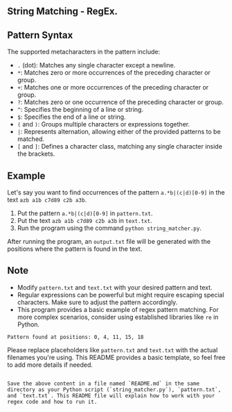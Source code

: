 ## String Matching - RegEx.

## Pattern Syntax

The supported metacharacters in the pattern include:

- `.` (dot): Matches any single character except a newline.
- `*`: Matches zero or more occurrences of the preceding character or group.
- `+`: Matches one or more occurrences of the preceding character or group.
- `?`: Matches zero or one occurrence of the preceding character or group.
- `^`: Specifies the beginning of a line or string.
- `$`: Specifies the end of a line or string.
- `(` and `)`: Groups multiple characters or expressions together.
- `|`: Represents alternation, allowing either of the provided patterns to be matched.
- `[` and `]`: Defines a character class, matching any single character inside the brackets.

## Example

Let's say you want to find occurrences of the pattern `a.*b|(c|d)[0-9]` in the text `azb a1b c7d89 c2b a3b`.

1. Put the pattern `a.*b|(c|d)[0-9]` in `pattern.txt`.
2. Put the text `azb a1b c7d89 c2b a3b` in `text.txt`.
3. Run the program using the command `python string_matcher.py`.

After running the program, an `output.txt` file will be generated with the positions where the pattern is found in the text.

## Note

- Modify `pattern.txt` and `text.txt` with your desired pattern and text.
- Regular expressions can be powerful but might require escaping special characters. Make sure to adjust the pattern accordingly.
- This program provides a basic example of regex pattern matching. For more complex scenarios, consider using established libraries like `re` in Python.

```
Pattern found at positions: 0, 4, 11, 15, 18
```

Please replace placeholders like `pattern.txt` and `text.txt` with the actual filenames you're using. This README provides a basic template, so feel free to add more details if needed.
```

Save the above content in a file named `README.md` in the same directory as your Python script (`string_matcher.py`), `pattern.txt`, and `text.txt`. This README file will explain how to work with your regex code and how to run it.
